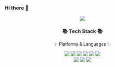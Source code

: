 ### Hi there 👋
<div align=center>
    <img src="https://capsule-render.vercel.app/api?type=waving&color=auto&height=200&section=header&text=🐖&fontSize=90" /
</div>
<div align=center>
	<h3>📚 Tech Stack 📚</h3>
	<p>✨ Platforms & Languages ✨</p>
</div>
<div align="center">
	<img src="https://img.shields.io/badge/HTML5-E34F26?style=flat&logo=HTML5&logoColor=white" />
	<img src="https://img.shields.io/badge/CSS3-1572B6?style=flat&logo=CSS3&logoColor=white" />
	<img src="https://img.shields.io/badge/JavaScript-F7DF1E?style=flat&logo=JavaScript&logoColor=white" />
	<img src="https://shields.io/badge/TypeScript-3178C6?logo=TypeScript&logoColor=FFF&style=flat-square" />
	<img src="https://img.shields.io/badge/react-61DAFB?style=flat&logo=react&logoColor=white" />
	<img src="https://img.shields.io/badge/react_native-61DAFB?style=flat&logo=react&logoColor=white" />
	<br/>
	<img src="https://img.shields.io/badge/styled--components-orange" />
	<img src="https://img.shields.io/badge/Bootstrap-7952B3?style=flat&logo=Bootstrap&logoColor=white" />
	<img src="https://img.shields.io/badge/.Net-512BD4?style=flat&logo=.Net&logoColor=white"/>
</div>	
<!--
<div align=center>
	<br>
<img src="https://github-readme-stats.vercel.app/api/top-langs/?username=ChoByungHyun&layout=compact">
<img src="https://github-readme-stats.vercel.app/api?username=ChoByungHyun&show_icons=true">
	</div>
<hr/>

## 프로젝트

<hr/>

## Code Space🪐
<div>
	<a href="https://frontendschool5.github.io/final-03-code-space" target="_blank">
	   <img src="https://ifh.cc/g/PBrrON.png" />
	</a>
</div>
개발자들을 위한 커뮤니티 서비스
<br/>
프로젝트 기간 23.06.05~23.06.28
<br/>
레파지토리 - https://github.com/ChoByungHyun/CodeSpace
-->
<!--
**ChoByungHyun/ChoByungHyun** is a ✨ _special_ ✨ repository because its `README.md` (this file) appears on your GitHub profile.

Here are some ideas to get you started:

- 🔭 I’m currently working on ...
- 🌱 I’m currently learning ...
- 👯 I’m looking to collaborate on ...
- 🤔 I’m looking for help with ...
- 💬 Ask me about ...
- 📫 How to reach me: ...
- 😄 Pronouns: ...
- ⚡ Fun fact: ...
-->
